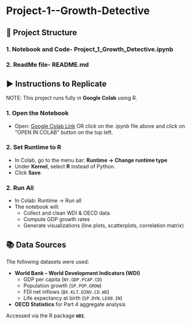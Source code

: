# Project-1--Growth-Detective

## 📁 Project Structure
### 1. Notebook and Code- Project_1_Growth_Detective.ipynb
### 2. ReadMe file- README.md


## ▶️ Instructions to Replicate

NOTE: This project runs fully in **Google Colab** using R.

### 1. Open the Notebook
- Open: [Google Colab Link](https://colab.research.google.com/drive/19Uhs0IsJyaLhCB9I3SpQnNzov4q6Vj0Z?usp=sharing) OR click on the .ipynb file above and click on "OPEN IN COLAB" button on the top left.

### 2. Set Runtime to R
- In Colab, go to the menu bar: **Runtime → Change runtime type**  
- Under **Kernel**, select **R** instead of Python.  
- Click **Save**. 

### 2. Run All
- In Colab: Runtime → Run all
- The notebook will:
  - Collect and clean WDI & OECD data
  - Compute GDP growth rates
  - Generate visualizations (line plots, scatterplots, correlation matrix)

## 📚 Data Sources
The following datasets were used:

- **World Bank – World Development Indicators (WDI)**  
  - GDP per capita (`NY.GDP.PCAP.CD`)  
  - Population growth (`SP.POP.GROW`)  
  - FDI net inflows (`BX.KLT.DINV.CD.WD`)  
  - Life expectancy at birth (`SP.DYN.LE00.IN`)  
- **OECD Statistics** for Part 4 aggregate analysis  

Accessed via the R package **`WDI`**.



